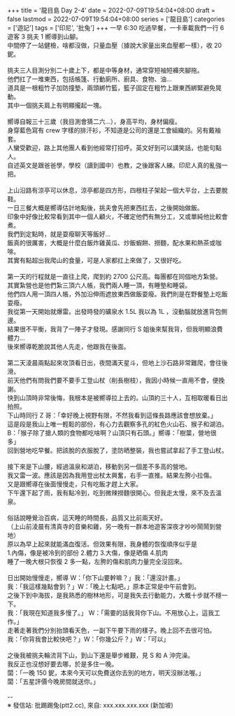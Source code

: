 +++
title = '龍目島 Day 2-4'
date = 2022-07-09T19:54:04+08:00
draft = false
lastmod = 2022-07-09T19:54:04+08:00
series = ['龍目島']
categories = ['遊記']
tags = ['印尼', '批兔']
+++
一早 6:30 吃過早餐，一卡車載我們一行 6 遊客 3 挑夫 1 嚮導到山腳。<br>
中間停了一站健檢，啥都沒做，只量血壓（據說大家量出來血壓都一樣），收 20 鈮。<br>
<br>
挑夫三人目測分別二十歲上下，都是中等身材，通常穿短袖短褲夾腳拖。<br>
他們扛了一堆東西，包括帳篷、行動廁所、廚具、食物、油…<br>
道具是一根粗竹子加防撞墊，兩頭綁竹籃，籃子固定在粗竹上跟東西綁緊避免晃動。<br>
其中一個挑夫肩上有明顯攏起一塊。<br>
<br>
嚮導自報三十三歲（我目測會猜二六…），身高平均，身材偏瘦。<br>
身穿藍色寫有 crew 字樣的排汗衫，不知道是公司的還是工會組織的。另有戴袖套。<br>
人蠻受歡迎，路上其他團人看到他經常打招呼。英文好到可以講笑話，也能句點人。<br>
自述英文是跟爸爸學，學校（讀到國中）也教，之後跟客人練。印尼人真的亂強一把。<br>
<br>
上山沿路有涼亭可以休息，涼亭都是四方形，四根柱子架起一個大平台，上去要脫鞋。<br>
一日三餐大概是嚮導估計地點後，挑夫會先把東西扛去，之後開始做飯。<br>
印象中好像比較常看到其中一個人顧火，不確定他們有無分工，又或單純他比較會煮。<br>
我們到定點時，就是耍癈聊天等飯好…<br>
飯真的很厲害，大概是什麼白飯炸雞黃瓜、炒飯蝦餅、撈麵，配水果和熱茶或咖啡。<br>
其實有點超出我爬山的食量，可是人家都扛上來做了，又很好吃。<br>
<br>
第一天的行程就是一直往上爬，爬到約 2700 公尺高。每團都在同個地方紮營。<br>
其實紮營也是他們紮三頂六人帳，我們兩人睡一頂，有睡墊和睡袋。<br>
他們四人用一頂四人帳，外加沿伸雨遮放東西做飯耍癈。我們則是在野餐墊上吃飯耍癈。<br>
我從第一天開始就爆雷。出發時發的礦泉水 1.5L 我以為 1L ，沒動腦就放進背包側邊。<br>
結果很不平衡，我背了一陣子才發現。感謝同行 S 姐後來幫我背，但我明顯浪費體力…<br>
後來嚮導乾脆說其他人先走，他跟我在後面。<br>
<br>
第二天淩晨兩點起來攻頂看日出，夜間滿天星斗，但地上沙石路非常難爬，會往後滑。<br>
前天他們有問我們要不要手工登山杖（削長樹枝），我因小時候一直用不會，便挽謝。<br>
快到山頂時非常後悔，我根本是被嚮導拉上去的。山頂約三十人，互相取暖看日出拍照。<br>
下山時同行 Z 哥：「幸好晚上視野有限，不然我看到這條長路應該會想放棄。」<br>
這是段是我山上唯一輕鬆的部份，有心力去觀察多孔的紅色火山石、猴子和湖泊。<br>
B：「猴子除了搶人類的食物都吃啥啊？山頂只有石頭。」嚮導：「樹葉，營地很多」<br>
回到營地吃早餐。把該脫的衣服脫了，塗防晒整裝，我也嘗試拿起了手工登山杖。<br>
<br>
接下來是下山腰，經過溫泉和湖泊，移動到另一個差不多高的營地。<br>
我又雷一波。應該是因為我用登出杖太興奮，右手一直推。結果左胯小拉傷。<br>
又是跟嚮導在後面慢慢走，只有吃飯才趕上大家。<br>
下午還下起了雨，我有點冷到，吃到微辣撈麵很開心。但我走太慢，來不及去溫泉。<br>
<br>
俗話說睡覺治百病，這天睡的時間長，品質又比前兩天好。<br>
（上山前淩晨有清真寺的音樂和雞，另一晚有一群本地遊客深夜才吵吵鬧鬧到營地）<br>
原以為早上起來就能滿血復活。但效果有限，我身體的恢復順序似乎是<br>
1.內傷，像是被冷到的部份 2.體力 3.大傷，像是晒傷 4.肌肉<br>
睡了一晚大根只恢復 2 多一點，左胯的傷和肌肉力量完全沒回來。<br>
<br>
日出開始慢慢走，嚮導 W：「你下山要幹嘛？」我：「還沒計畫。」<br>
我：「我這樣幾點會到？」W：「晚上七點吧。」原本正常是中午前會到。<br>
之後下到中海拔，是我熟悉的樹林地形，可是我失去行動能力，大概十步就不穩一下。<br>
我：「我現在知道我多慢了。」 W：「需要的話我背你下山。不用放心上，這我工作。」<br>
走著走著我們分別抬頭看天色，一副下午要下雨的樣子。晚上回不去很可怕。<br>
我：「你背我會比較快吧？」W：「你幾公斤？」W：「可以」<br>
<br>
之後我被挑夫輪流背下山，到山下還是舉步維艱，見 S 和 A 沖完澡。<br>
我反正也沒想好要去哪，於是多住一晚。<br>
闆：「一晚 150 鈮，本來今天可以免費送你去別的地方，明天沒辦法喔。」<br>
闆：「五星評價今晚房間就送你。」<br>
<br>
--<br>
※ 發信站: 批踢踢兔(ptt2.cc), 來自: xxx.xxx.xxx.xxx (新加坡)<br>
